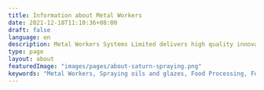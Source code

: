 ```yaml
---
title: Information about Metal Workers 
date: 2021-12-18T11:10:36+08:00
draft: false
language: en
description: Metal Workers Systems Limited delivers high quality innovative solutions into the food processing industry. Working through our Worldwide Network of Agents for clients everywhere.
type: page
layout: about
featuredImage: "images/pages/about-saturn-spraying.png"
keywords: "Metal Workers, Spraying oils and glazes, Food Processing, Food Production, Egg Glazing"
---
```

